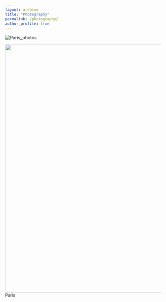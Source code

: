 ```yaml
---
layout: archive
title: "Photography"
permalink: /photography/
author_profile: true
---
```


![Paris_photos](https://vitaliiaeliseeva.github.io/images/Collage_Paris.png)

<img align="right" width="800" src="https://vitaliiaeliseeva.github.io/images/Collage_Paris.png" />

Paris
